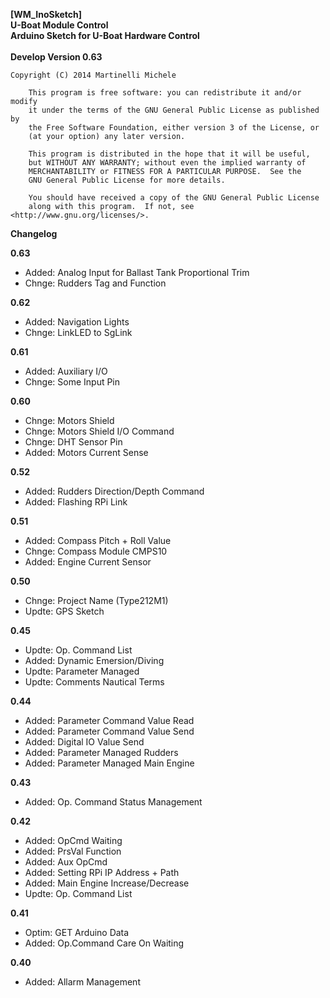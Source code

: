 **[WM_InoSketch]** <br />
**U-Boat Module Control** <br />
**Arduino Sketch for U-Boat Hardware Control**<br />
<br />
**Develop Version 0.63**<br />

  	Copyright (C) 2014 Martinelli Michele

    	This program is free software: you can redistribute it and/or modify
    	it under the terms of the GNU General Public License as published by
    	the Free Software Foundation, either version 3 of the License, or
    	(at your option) any later version.

    	This program is distributed in the hope that it will be useful,
    	but WITHOUT ANY WARRANTY; without even the implied warranty of
    	MERCHANTABILITY or FITNESS FOR A PARTICULAR PURPOSE.  See the
    	GNU General Public License for more details.

    	You should have received a copy of the GNU General Public License
    	along with this program.  If not, see <http://www.gnu.org/licenses/>.


**Changelog**

**0.63**
* Added: Analog Input for Ballast Tank Proportional Trim
* Chnge: Rudders Tag and Function

**0.62**
* Added: Navigation Lights
* Chnge: LinkLED to SgLink

**0.61**
* Added: Auxiliary I/O
* Chnge: Some Input Pin

**0.60**
* Chnge: Motors Shield
* Chnge: Motors Shield I/O Command
* Chnge: DHT Sensor Pin
* Added: Motors Current Sense

**0.52**
* Added: Rudders Direction/Depth Command
* Added: Flashing RPi Link

**0.51**
* Added: Compass Pitch + Roll Value
* Chnge: Compass Module CMPS10
* Added: Engine Current Sensor

**0.50**
* Chnge: Project Name (Type212M1)
* Updte: GPS Sketch

**0.45**
* Updte: Op. Command List
* Added: Dynamic Emersion/Diving
* Updte: Parameter Managed
* Updte: Comments Nautical Terms 

**0.44**
* Added: Parameter Command Value Read
* Added: Parameter Command Value Send
* Added: Digital IO Value Send
* Added: Parameter Managed Rudders
* Added: Parameter Managed Main Engine

**0.43**
* Added: Op. Command Status Management

**0.42**
* Added: OpCmd Waiting 
* Added: PrsVal Function
* Added: Aux  OpCmd
* Added: Setting RPi IP Address + Path 
* Added: Main Engine Increase/Decrease
* Updte: Op. Command List

**0.41**
* Optim: GET Arduino Data
* Added: Op.Command Care On Waiting 

**0.40**
* Added: Allarm Management
